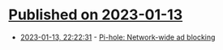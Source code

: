 # [Published on 2023-01-13](index.md)

* [2023-01-13, 22:22:31](https://news.ycombinator.com/item?id=34374725) - [Pi-hole: Network-wide ad blocking](https://github.com/pi-hole/pi-hole)
